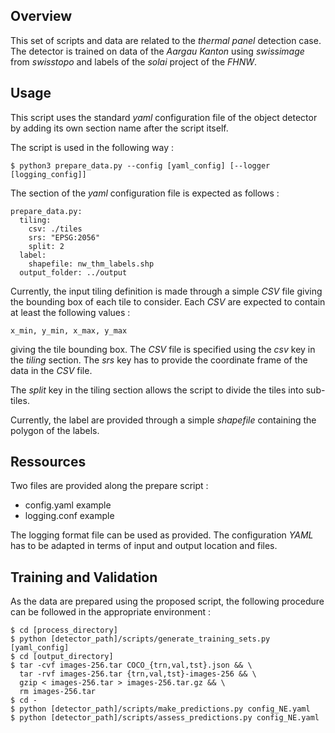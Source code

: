 ## Overview

This set of scripts and data are related to the _thermal panel_ detection case. The detector is trained on data of the _Aargau Kanton_ using _swissimage_ from _swisstopo_ and labels of the _solai_ project of the _FHNW_.

## Usage

This script uses the standard _yaml_ configuration file of the object detector by adding its own section name after the script itself.

The script is used in the following way :

    $ python3 prepare_data.py --config [yaml_config] [--logger [logging_config]]

The section of the _yaml_ configuration file is expected as follows :

    prepare_data.py:
      tiling:
        csv: ./tiles
        srs: "EPSG:2056"
        split: 2
      label:
        shapefile: nw_thm_labels.shp
      output_folder: ../output

Currently, the input tiling definition is made through a simple _CSV_ file giving the bounding box of each tile to consider. Each _CSV_ are expected to contain at least the following values :

    x_min, y_min, x_max, y_max

giving the tile bounding box. The _CSV_ file is specified using the _csv_ key in the _tiling_ section. The _srs_ key has to provide the coordinate frame of the data in the _CSV_ file.

The _split_ key in the tiling section allows the script to divide the tiles into sub-tiles.

Currently, the label are provided through a simple _shapefile_ containing the polygon of the labels.

## Ressources

Two files are provided along the prepare script :

* config.yaml example
* logging.conf example

The logging format file can be used as provided. The configuration _YAML_ has to be adapted in terms of input and output location and files.

## Training and Validation

As the data are prepared using the proposed script, the following procedure can be followed in the appropriate environment :

    $ cd [process_directory]
    $ python [detector_path]/scripts/generate_training_sets.py [yaml_config]
    $ cd [output_directory]
    $ tar -cvf images-256.tar COCO_{trn,val,tst}.json && \
      tar -rvf images-256.tar {trn,val,tst}-images-256 && \
      gzip < images-256.tar > images-256.tar.gz && \
      rm images-256.tar
    $ cd -
    $ python [detector_path]/scripts/make_predictions.py config_NE.yaml
    $ python [detector_path]/scripts/assess_predictions.py config_NE.yaml
